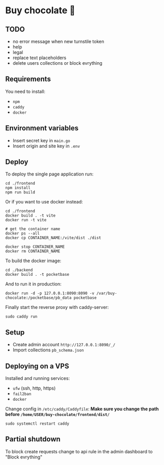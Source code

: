 # Buy chocolate 🍫

## TODO

* no error message when new turnstile token
* help
* legal
* replace text placeholders
* delete users collections or block evrything

## Requirements

You need to install:
* ```npm```
* ```caddy```
* ```docker```

## Environment variables

* Insert secret key in ```main.go```
* Insert origin and site key in ```.env```

## Deploy

To deploy the single page application run:
```
cd ./frontend
npm install
npm run build
```

Or if you want to use docker instead:
```
cd ./frontend
docker build . -t vite
docker run -t vite

# get the container name
docker ps --all
docker cp CONTAINER_NAME:/vite/dist ./dist

docker stop CONTAINER_NAME
docker rm CONTAINER_NAME
```

To build the docker image:
```
cd ./backend
docker build . -t pocketbase
```

And to run it in production:

```
docker run -d -p 127.0.0.1:8090:8090 -v /var/buy-chocolate:/pocketbase/pb_data pocketbase
```

Finally start the reverse proxy with caddy-server:
```
sudo caddy run
```

## Setup

* Create admin account ```http://127.0.0.1:8090/_/```
* Import collections ```pb_schema.json```

## Deploying on a VPS

Installed and running services:
* ```ufw``` (ssh, http, https)
* ```fail2ban```
* ```docker```

Change config in ```/etc/caddy/Caddyfile```:
**Make sure you change the path before ```/home/USER/buy-chocolate/frontend/dist/```**
```
sudo systemctl restart caddy
```

## Partial shutdown

To block create requests change to api rule in the admin dashboard to "Block evrything"
